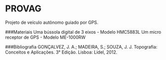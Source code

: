 # PROVAG
Projeto de veículo autônomo guiado por GPS.

###Materiais
Uma bússola digital de 3 eixos - Modelo HMC5883L
Um micro receptor de GPS - Modelo ME-1000RW

###Bibliografia
GONÇALVEZ, J. A.; MADEIRA, S.; SOUZA, J. J. Topografia: Conceitos e Aplicações. 3° Edição. Lisboa: Lidel, 2012.
